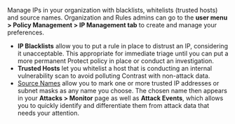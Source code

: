 <!--
title: "IP Management"
description: "Overview of IP management"
tags: "Admin IP policy management protect"
-->

Manage IPs in your organization with blacklists, whitelists (trusted hosts) and source names. Organization and Rules admins can go to the **user menu > Policy Management > IP Management tab** to create and manage your preferences.

* **IP Blacklists** allow you to put a rule in place to distrust an IP, considering it unacceptable. This appropriate for immediate triage until you can put a more permanent Protect policy in place or conduct an investigation.
* **Trusted Hosts** let you whitelist a host that is conducting an internal vulnerability scan to avoid polluting Contrast with non-attack data.
* [Source Names](admin-ipmgmt.html#source-name) allow you to mark one or more trusted IP addresses or subnet masks as any name you choose. The chosen name then appears in your **Attacks > Monitor** page as well as **Attack Events**, which allows you to quickly identify and differentiate them from attack data that needs your attention. 


